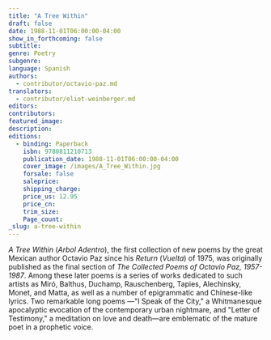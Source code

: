 ```yaml
---
title: "A Tree Within"
draft: false
date: 1988-11-01T06:00:00-04:00
show_in_forthcoming: false
subtitle:
genre: Poetry
subgenre:
language: Spanish
authors:
  - contributor/octavio-paz.md
translators:
  - contributor/eliot-weinberger.md
editors:
contributors:
featured_image:
description:
editions:
  - binding: Paperback
    isbn: 9780811210713
    publication_date: 1988-11-01T06:00:00-04:00
    cover_image: /images/A_Tree_Within.jpg
    forsale: false
    saleprice:
    shipping_charge:
    price_us: 12.95
    price_cn:
    trim_size:
    Page_count:
_slug: a-tree-within
---
```


_A Tree Within_ (_Arbol Adentro_), the first collection of new poems by the great Mexican author Octavio Paz since his _Return_ (_Vuelta_) of 1975, was originally published as the final section of _The Collected Poems of Octavio Paz, 1957-1987_. Among these later poems is a series of works dedicated to such artists as Miró, Balthus, Duchamp, Rauschenberg, Tapies, Alechinsky, Monet, and Matta, as well as a number of epigrammatic and Chinese-like lyrics. Two remarkable long poems ––"I Speak of the City," a Whitmanesque apocalyptic evocation of the contemporary urban nightmare, and "Letter of Testimony," a meditation on love and death––are emblematic of the mature poet in a prophetic voice.

